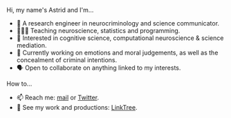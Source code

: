 Hi, my name's Astrid and I'm...
- 👤 A research engineer in neurocriminology and science communicator.
- 🧑🏻‍🏫 Teaching neuroscience, statistics and programming.
- 🧠 Interested in cognitive science, computational neuroscience & science mediation.
- 👀 Currently  working on emotions and moral judgements, as well as the concealment of criminal intentions.
- 🗣 Open to collaborate on anything linked to my interests.

How to...
- 📫 Reach me: [mail](astrid.thebaultguiochon@gmail.com "mail") or [Twitter](https://twitter.com/astridthebaultg "Twitter").
- 🧩 See my work and productions: [LinkTree](linktr.ee/astridthebaultg).




<!---
astridgcn/astridgcn is a ✨ special ✨ repository because its `README.md` (this file) appears on your GitHub profile.
You can click the Preview link to take a look at your changes.
--->

